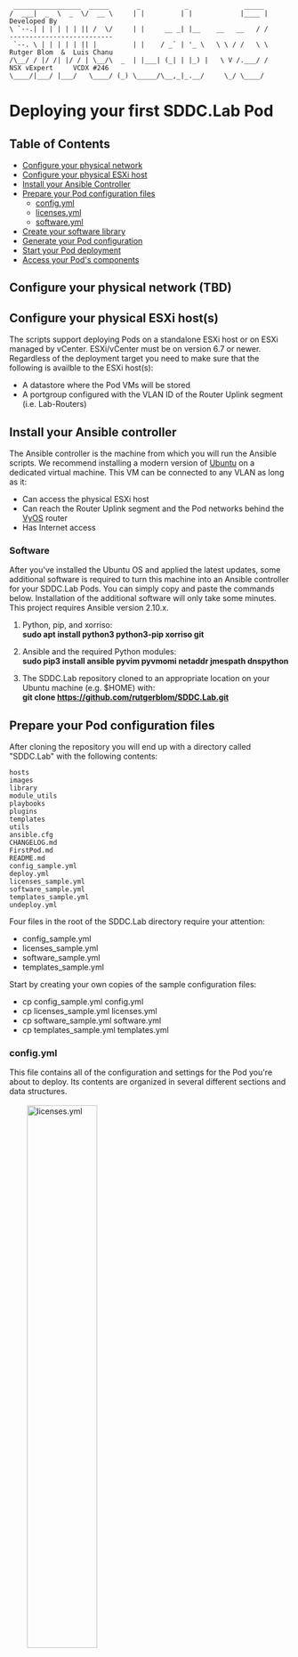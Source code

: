      _________________  _____       _           _              _____ 
    /  ___|  _  \  _  \/  __ \     | |         | |            |____ |                Developed By
    \ `--.| | | | | | || /  \/     | |     __ _| |__    __   __   / /         --------------------------
     `--. \ | | | | | || |         | |    / _` | '_ \   \ \ / /   \ \         Rutger Blom  &  Luis Chanu
    /\__/ / |/ /| |/ / | \__/\  _  | |___| (_| | |_) |   \ V /.___/ /         NSX vExpert     VCDX #246
    \____/|___/ |___/   \____/ (_) \_____/\__,_|_.__/     \_/ \____/ 

# Deploying your first SDDC.Lab Pod

## Table of Contents
* [Configure your physical network](#Configure-your-physical-network)
* [Configure your physical ESXi host](#Configure-your-physical-ESXi-host)
* [Install your Ansible Controller](#Install-your-Ansible-Controller)
* [Prepare your Pod configuration files](#Prepare-your-Pod-configuration-files)
  * [config.yml](#configyml)
  * [licenses.yml](#licensesyml)
  * [software.yml](#softwareyml)
* [Create your software library](#Create-your-software-library)
* [Generate your Pod configuration](#Generate-your-Pod-configuration)
* [Start your Pod deployment](#Start-your-Pod-deployment)
* [Access your Pod's components](#Access-your-Pod's-components)

## Configure your physical network (TBD)

## Configure your physical ESXi host(s)
The scripts support deploying Pods on a standalone ESXi host or on ESXi managed by vCenter. ESXi/vCenter must be on version 6.7 or newer. Regardless of the deployment target you need to make sure that the following is availble to the ESXi host(s):

* A datastore where the Pod VMs will be stored
* A portgroup configured with the VLAN ID of the Router Uplink segment (i.e. Lab-Routers)

## Install your Ansible controller

The Ansible controller is the machine from which you will run the Ansible scripts. We recommend installing a modern version of [Ubuntu](https://ubuntu.com/download) on a dedicated virtual machine. This VM can be connected to any VLAN as long as it:

* Can access the physical ESXi host
* Can reach the Router Uplink segment and the Pod networks behind the [VyOS](https://www.vyos.io/) router
* Has Internet access

### Software
After you've installed the Ubuntu OS and applied the latest updates, some additional software is required to turn this machine into an Ansible controller for your SDDC.Lab Pods. You can simply copy and paste the commands below. Installation of the additional software will only take some minutes.  This project requires Ansible
version 2.10.x.

1. Python, pip, and xorriso:  
**sudo apt install python3 python3-pip xorriso git**

1. Ansible and the required Python modules:  
**sudo pip3 install ansible pyvim pyvmomi netaddr jmespath dnspython**

1. The SDDC.Lab repository cloned to an appropriate location on your Ubuntu machine (e.g. $HOME) with:  
**git clone https://github.com/rutgerblom/SDDC.Lab.git**

## Prepare your Pod configuration files
After cloning the repository you will end up with a directory called "SDDC.Lab" with the following contents:

    hosts
    images
    library
    module_utils
    playbooks
    plugins
    templates
    utils
    ansible.cfg
    CHANGELOG.md
    FirstPod.md
    README.md
    config_sample.yml
    deploy.yml
    licenses_sample.yml
    software_sample.yml
    templates_sample.yml
    undeploy.yml

Four files in the root of the SDDC.Lab directory require your attention:
* config_sample.yml
* licenses_sample.yml
* software_sample.yml
* templates_sample.yml

Start by creating your own copies of the sample configuration files:
* cp config_sample.yml config.yml
* cp licenses_sample.yml licenses.yml
* cp software_sample.yml software.yml
* cp templates_sample.yml templates.yml

### config.yml
This file contains all of the configuration and settings for the Pod you're about to deploy. Its contents are organized in several different sections and data structures.
<br>
<br>
&nbsp;&nbsp;&nbsp;&nbsp;&nbsp;&nbsp;&nbsp;&nbsp;<img src="images/config_yml.png" alt="licenses.yml" width="50%"/>
<br>
<br>
There are many settings that you ***can*** change, but only a few that you ***must*** change. Especially when deploying your first Pod we strongly recommend that you keep changes to a minimum.

- The table below contains the settings that ***must*** match your environment:

    | Setting                                          | Description                                                                                                          | Default Value
    | :---                                             | :---                                                                                                                 | :---
    | Common.Password.Physical                         | The root password of your physical ESXi host                                                                         | VMware1!
    | Common.DNS.Server1.IPv4/IPv6                     | The IP address of the DNS server to be used by the nested environment. Only change this if Deploy.DNSServer == false | 10.203.0.5
    | Common.NTP.Server1.IPv4/IPv6                     | The IP address of the NTP server to be used by the nested environment. Only change this if Deploy.DNSServer == false | 10.203.0.5
    | TargetConfig.Deployment                          | The deployment target. Can be either "Host" or "vCenter                                                              | Host    
    | TargetConfig.Host/vCenter.FQDN                   | The FQDN of your physical ESXi host or your vCenter Server                                                           | Host32.NetLab.Home/NetLab-vCenter.NetLab.Local 
    | TargetConfig.Host/vCenter.Datastore              | The datastore that will be used to store the Pod VMs                                                                 | Local_VMs/Shared_VMs
    | TargetConfig.Host/vCenter.PortGroup.RouterUplink | The portgroup that connects your Pod to the transit segment (e.g. the physical network)                                                        | Lab-Routers
    | Nested_Router.Protocol                           | The routing method for routing traffic between your Pod and your physical network                                    | BOTH

Change either your environment or these settings so that they match.

### licenses.yml
Licenses.yml contains the licenses that you want to assign to the software within the Pod. Just like config.yml this file is organized in a data structure.
<br>
<br>
&nbsp;&nbsp;&nbsp;&nbsp;&nbsp;&nbsp;&nbsp;&nbsp;<img src="images/licenses_yml.png" alt="licenses.yml" width="50%"/>
<br>
<br>
The file contains many example entries which you are free to change or remove. A typical licenses.yml might look something like this:

    ---
    License:
      VMware:
        vCenter:
          Name: vCenter Server
          Licenses:
          - Quantity: 2
            Version: "7.[0-9]"
            Measure: Instance
            KeyCode: XXXXX-XXXXX-XXXXX-XXXXX-XXXXX
            Edition: Standard
            Comment:
        ESXi:
          Name: vSphere ESXi Host
          Licenses:
          - Quantity: 16
            Version: "7.[0-9]"
            Measure: CPU
            KeyCode: XXXXX-XXXXX-XXXXX-XXXXX-XXXXX
            Edition: Enterprise Plus
            Comment: 
        NSXT:
          Name: NSX Transformers
          Licenses:
          - Quantity: 16
            Version: "[23].[0-9]"
            Measure: CPU
            KeyCode: XXXXX-XXXXX-XXXXX-XXXXX-XXXXX
            Edition: Enterprise Plus
            Comment: 
        vSAN:
          Name: vSAN
          Licenses:
          - Quantity: 16
            Version: "[7].[0-9]"
            Measure: CPU
            KeyCode: XXXXX-XXXXX-XXXXX-XXXXX-XXXXX
            Edition: Enterprise
            Comment: 
        vRLI:
          Name: vRealize Log Insight
          Licenses:
          - Quantity: 25
            Version: "[8].[0-9]"
            Measure: OSI
            KeyCode: XXXXX-XXXXX-XXXXX-XXXXX-XXXXX
            Edition: N/A
            Comment: 

Are license keys required? Only for NSX-T. The other components will deploy fine without license keys and are operational for a limited amount of time.<br>
NSX-T license keys can be obtained via [VMUG Advantage](https://www.vmug.com/membership/vmug-advantage-membership) or the [NSX-T Product Evaluation Center](https://my.vmware.com/web/vmware/evalcenter?p=nsx-t-eval).

### software.yml
Software.yml contains a data structure with the software that can currently be deployed using the scripts. It's used by most of the Ansible scripts as well. The directory structure of the [software library](#Create-your-software-library) is based on the entries in this file.<br> 
You would normally not make any changes to this file and even more so when you're deploying your first Pod. Leave it as it is.
<br>
<br>
&nbsp;&nbsp;&nbsp;&nbsp;&nbsp;&nbsp;&nbsp;&nbsp;<img src="images/software_yml.png" alt="software.yml" width="50%"/>
<br>
## Create your software library
Now that your configuration files have been prepared, you can continue with creating the software library. The first thing you need to do is create the software library's directory structure. We've created an Ansible script that does this for you. Simply run:

* **sudo ansible-playbook utils/util_CreateSoftwareDir.yml**

This script creates an empty directory structure at **/Software** on your Ansible controller that will look something like this:

    /Software/
    ├── Ubuntu
    │   └── Server
    │       └── v20.04.1
    ├── VMware
    │   ├── ESXi
    │   │   ├── v6.7.0U3B
    │   │   ├── v7.0.0
    │   │   └── v7.0.0B
    │   ├── NSX-T
    │   │   ├── v3.0.0
    │   │   ├── v3.0.1
    │   │   └── v3.0.1.1
    │   ├── vCenter
    │   │   ├── v6.7.0U3B
    │   │   ├── v6.7.0U3G
    │   │   ├── v7.0.0
    │   │   ├── v7.0.0A
    │   │   ├── v7.0.0B
    │   │   └── v7.0.0C
    │   └── vRLI
    │       └── v8.1.1
    └── VyOS
        └── Router
            ├── Latest
            └── v1.1.8

The next step is to populate the structure with the required installation media. Some deployment scripts will download the installation media for you when it's missing in the software library. Currently both Ubuntu Server and VyOS Router are downloaded when absent. VMware products always need to be downloaded by you.


In **config.yml** under **Deploy.Software** you can see (and change) which version of a particular software is going to be deployed and thus needs to be present in the software library. The default setting is to deploy the latest supported combination of versions. For your first Pod we recommend that you leave it like that.

A populated software library could look something like this:

    /Software/
    ├── Ubuntu
    │   └── Server
    │       └── v20.04.1
    ├── VMware
    │   ├── ESXi
    │   │   ├── v6.7.0U3B
    │   │   ├── v7.0.0
    │   │   └── v7.0.0B
    │   │       └── VMware-VMvisor-Installer-7.0b-16324942.x86_64.iso
    │   ├── NSX-T
    │   │   ├── v3.0.0
    │   │   ├── v3.0.1
    │   │   └── v3.0.1.1
    │   │       └── nsx-unified-appliance-3.0.1.1.0.16556500.ova
    │   ├── vCenter
    │   │   ├── v6.7.0U3B
    │   │   ├── v6.7.0U3G
    │   │   ├── v7.0.0
    │   │   ├── v7.0.0A
    │   │   ├── v7.0.0B
    │   │   └── v7.0.0C
    │   │       └── VMware-VCSA-all-7.0.0-16620007.iso
    │   └── vRLI
    │       └── v8.1.1
    │           └── VMware-vRealize-Log-Insight-8.1.1.0-16281169_OVF10.ova
    └── VyOS
        └── Router
            ├── Latest
            └── v1.1.8

## Generate your Pod configuration (TBD)
You can now continue with generating your Pod configuration. This is the process where all of your settings are combined into a static configuration file. To generate this configuration file you run:

* **ansible-playbook playbooks/createPodConfig.yml**

The script needs to know where your **config.yml** is located:

    In which directory is the Pod-Config file you want to have prepared located? [/home/ubuntu/SDDC.Lab/]: 

The default path is the current working directory. If this is correct you simply press **\<Enter>**.

The script then wants to know the name of your configuration file:

    What is the name of the configuration file that you would like to have prepared? [config.yml]:

If you have been following this guide, the filename will indeed be **config.yml** and you can press **\<Enter>** to accept the default.

The static configuration file is now generated. On average this process will take between 5-15 minutes, but may vary depending on the size of your lab, and the speed of your Ansible controller.

## Start your Pod deployment (TBD)

## Access your Pod's components (TBD)